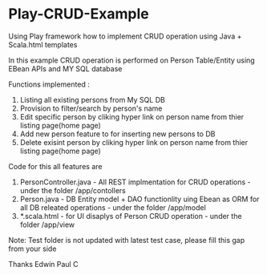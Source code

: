 # Play-CRUD-Example

Using Play framework how to implement CRUD operation using Java + Scala.html templates

In this example CRUD operation is performed on Person Table/Entity using EBean APIs and MY SQL database

Functions implemented :

 1. Listing all existing persons from My SQL DB
 2. Provision to filter/search by person's name
 3. Edit specific person by cliking hyper link on person name from thier listing page(home page)
 4. Add new person feature to for inserting new persons to DB
 5. Delete exisint person by cliking hyper link on person name from thier listing page(home page)
 
Code for this all features are

1. PersonController.java - All REST implmentation for CRUD operations  - under the folder /app/contollers
2. Person.java - DB Entity model + DAO functionlity uing Ebean as ORM for all DB releated operations  - under the folder /app/model
3. *.scala.html - for UI disaplys of Person CRUD operation - under the folder /app/view


Note: Test folder is not updated with latest test case, please fill this gap from your side


Thanks
Edwin Paul C
